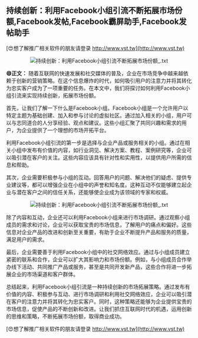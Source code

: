 ## **持续创新：利用Facebook小组引流不断拓展市场份额,Facebook发帖,Facebook霸屏助手,Facebook发帖助手**

[😍想了解推广相关软件的朋友请登录 http://www.vst.tw](http://www.vst.tw)

 <center><img src="https://vst.tw/MP4/tuiguang/png/3.png" alt="持续创新：利用Facebook小组引流不断拓展市场份额_.txt"></center>

**😄正文：**
随着互联网的快速发展和社交媒体的普及，企业在市场竞争中越来越依赖于创新的营销策略。在这个信息爆炸的时代，如何吸引用户的注意力并将其转化为忠实客户成为了一项重要的任务。在本文中，我们将探讨如何利用Facebook小组引流来实现持续创新，拓展市场份额。

首先，让我们了解一下什么是Facebook小组。Facebook小组是一个允许用户以特定主题为基础创建、加入和参与讨论的虚拟社区。通过加入相关的小组，用户可以与志同道合的人分享经验、观点和建议。这些小组汇聚了共同兴趣和需求的用户，为企业提供了一个理想的市场开拓平台。

利用Facebook小组引流的第一步是选择与企业产品或服务相关的小组。通过在相关小组中发布有价值的内容，如行业洞见、解决方案、教程、案例研究等，企业可以吸引潜在客户的关注。这些内容应该具有针对性和实用性，以提供用户所需的信息和帮助。

其次，企业需要积极参与小组的互动。回答用户的问题、解决他们的疑虑、提供专业建议等，都可以增强企业在小组中的声誉和知名度。这种互动不仅能够建立起企业与潜在客户之间的信任关系，还能够使企业成为该领域的专家和权威。

 <center><img src="https://vst.tw/MP4/tuiguang/png/8.png" alt="持续创新：利用Facebook小组引流不断拓展市场份额_.txt"></center>

除了内容和互动，企业还可以利用Facebook小组来进行市场调研。通过观察小组成员的需求和讨论，企业可以获取宝贵的市场信息，了解用户的痛点和偏好。这些信息对企业产品的改进和创新至关重要，有助于企业不断提升产品和服务的质量，满足用户的需求。

最后，企业需要善于利用Facebook小组中的社交网络效应。通过与小组成员建立紧密的联系和合作，企业可以扩大其影响力和市场份额。例如，与小组成员合作举办线下活动、共同推广产品或服务，甚至是共同开发新产品，这些合作将进一步拓展企业的市场渠道和客户群体。

总结起来，利用Facebook小组引流是一种持续创新的市场拓展策略。通过发布有价值的内容、积极参与互动、进行市场调研和利用社交网络效应，企业可以吸引潜在客户的注意力并将其转化为忠实客户。同时，这种策略还能够为企业提供宝贵的市场信息，促使产品的不断创新和改进。让我们抓住互联网时代的机遇，运用创新的思维和策略，不断拓展市场份额，取得商业成功。

[😍想了解推广相关软件的朋友请登录 http://www.vst.tw](http://www.vst.tw)



